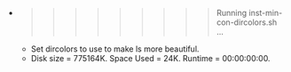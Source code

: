 * >>>>>>>>> Running inst-min-con-dircolors.sh ...
  * Set dircolors to use  to make ls more beautiful.
  * Disk size = 775164K. Space Used = 24K. Runtime = 00:00:00:00.
